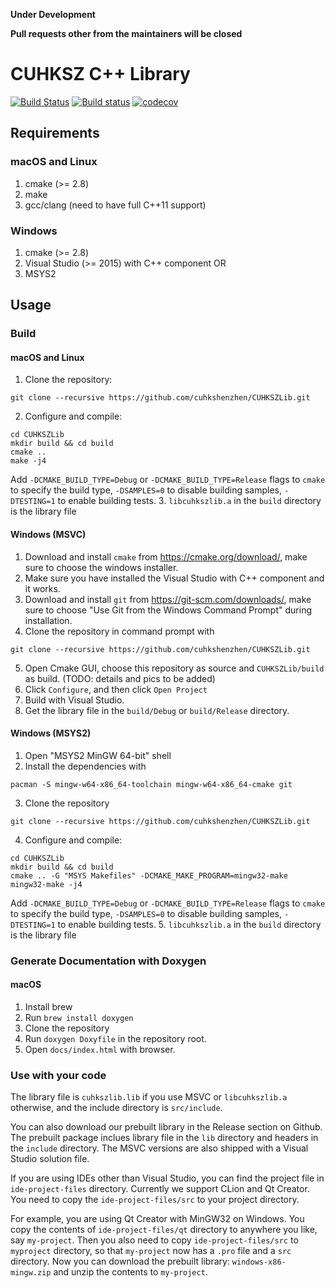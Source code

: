 **Under Development**

**Pull requests other from the maintainers will be closed**

# CUHKSZ C++ Library

[![Build Status](https://travis-ci.org/cuhkshenzhen/CUHKSZLib.svg?branch=master)](https://travis-ci.org/cuhkshenzhen/CUHKSZLib)
[![Build status](https://ci.appveyor.com/api/projects/status/634a6wrw9xheiu0e/branch/master?svg=true)](https://ci.appveyor.com/project/alesiong/cuhkszlib-cmxvy/branch/master)
[![codecov](https://codecov.io/gh/cuhkshenzhen/CUHKSZLib/branch/master/graph/badge.svg)](https://codecov.io/gh/cuhkshenzhen/CUHKSZLib)

## Requirements
### macOS and Linux
1. cmake (>= 2.8)
2. make
3. gcc/clang (need to have full C++11 support)

### Windows
1. cmake (>= 2.8)
2. Visual Studio (>= 2015) with C++ component OR
3. MSYS2

## Usage
### Build

#### macOS and Linux
1. Clone the repository:
```
git clone --recursive https://github.com/cuhkshenzhen/CUHKSZLib.git
```
2. Configure and compile:
```
cd CUHKSZLib
mkdir build && cd build
cmake ..
make -j4
```
Add `-DCMAKE_BUILD_TYPE=Debug` or `-DCMAKE_BUILD_TYPE=Release` flags to `cmake` to specify the build type, `-DSAMPLES=0` to disable building samples, `-DTESTING=1` to enable building tests.
3. `libcuhkszlib.a` in the `build` directory is the library file

#### Windows (MSVC)
1. Download and install `cmake` from https://cmake.org/download/, make sure to choose the windows installer.
2. Make sure you have installed the Visual Studio with C++ component and it works.
3. Download and install `git` from https://git-scm.com/downloads/, make sure to choose "Use Git from the Windows Command Prompt" during installation.
4. Clone the repository in command prompt with
```
git clone --recursive https://github.com/cuhkshenzhen/CUHKSZLib.git
```
5. Open Cmake GUI, choose this repository as source and `CUHKSZLib/build` as build. (TODO: details and pics to be added)
6. Click `Configure`, and then click `Open Project`
7. Build with Visual Studio.
8. Get the library file in the `build/Debug` or `build/Release` directory.

#### Windows (MSYS2)
1. Open "MSYS2 MinGW 64-bit" shell
2. Install the dependencies with
```
pacman -S mingw-w64-x86_64-toolchain mingw-w64-x86_64-cmake git
```
3. Clone the repository
```
git clone --recursive https://github.com/cuhkshenzhen/CUHKSZLib.git
```
4. Configure and compile:
```
cd CUHKSZLib
mkdir build && cd build
cmake .. -G "MSYS Makefiles" -DCMAKE_MAKE_PROGRAM=mingw32-make
mingw32-make -j4
```
Add `-DCMAKE_BUILD_TYPE=Debug` or `-DCMAKE_BUILD_TYPE=Release` flags to `cmake` to specify the build type, `-DSAMPLES=0` to disable building samples, `-DTESTING=1` to enable building tests.
5. `libcuhkszlib.a` in the `build` directory is the library file

### Generate Documentation with Doxygen
#### macOS
1. Install brew
2. Run `brew install doxygen`
3. Clone the repository
4. Run `doxygen Doxyfile` in the repository root.
5. Open `docs/index.html` with browser.

### Use with your code
The library file is `cuhkszlib.lib` if you use MSVC or `libcuhkszlib.a` otherwise, and the include directory is `src/include`.

You can also download our prebuilt library in the Release section on Github. The prebuilt package inclues library file in the `lib` directory and headers in the `include` directory. The MSVC versions are also shipped with a Visual Studio solution file.

If you are using IDEs other than Visual Studio, you can find the project file in `ide-project-files` directory. Currently we support CLion and Qt Creator. You need to copy the `ide-project-files/src` to your project directory.

For example, you are using Qt Creator with MinGW32 on Windows. You copy the contents of `ide-project-files/qt` directory to anywhere you like, say `my-project`. Then you also need to copy `ide-project-files/src` to `myproject` directory, so that `my-project` now has a `.pro` file and a `src` directory. Now you can download the prebuilt library: `windows-x86-mingw.zip` and unzip the contents to `my-project`.

